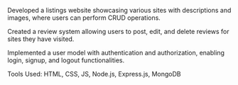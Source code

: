 Developed a listings website showcasing various sites with descriptions and images, where users can perform CRUD operations.

Created a review system allowing users to post, edit, and delete reviews for sites they have visited.

Implemented a user model with authentication and authorization, enabling login, signup, and logout functionalities.

Tools Used: HTML, CSS, JS, Node.js, Express.js, MongoDB
